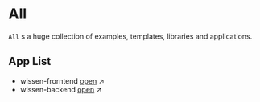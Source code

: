 # All
`All` s a huge collection of examples, templates, libraries and applications.

## App List
- wissen-frorntend [open](https://wissen-frontend.onrender.com/) ↗️
- wissen-backend [open](https://wissen-backend-8iyp.onrender.com/graphql) ↗️